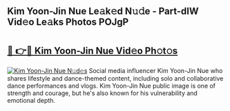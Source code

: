 ## Kim Yoon-Jin Nue Le𝚊k𝚎d N𝚞𝚍e - Part-dIW Vid𝚎o Le𝚊ks Photos POJgP

# <h2><a href="http://fb7jho.evod.top/?m=Kim+Yoon-Jin+Nue">🔗 👉🔴 Kim Yoon-Jin Nue Vid𝚎o Ph𝚘t𝚘s</a></h2>

[![Kim Yoon-Jin Nue N𝚞d𝚎s](https://i.imgur.com/8V9OHl7.gif)](http://fb7jho.evod.top/?m=Kim+Yoon-Jin+Nue)
Social media influencer Kim Yoon-Jin Nue who shares lifestyle and dance-themed content, including solo and collaborative dance performances and vlogs. Kim Yoon-Jin Nue public image is one of strength and courage, but he's also known for his vulnerability and emotional depth. 
